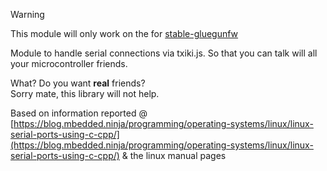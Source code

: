 > [!WARNING]  
> This module will only work on the for [stable-gluegunfw](https://github.com/KaruroChori/txiki.js/tree/stable-gluegunfw)

Module to handle serial connections via txiki.js. So that you can talk will all your microcontroller friends.

What? Do you want **real** friends?  
Sorry mate, this library will not help.

Based on information reported @ [https://blog.mbedded.ninja/programming/operating-systems/linux/linux-serial-ports-using-c-cpp/](https://blog.mbedded.ninja/programming/operating-systems/linux/linux-serial-ports-using-c-cpp/) & the linux manual pages
